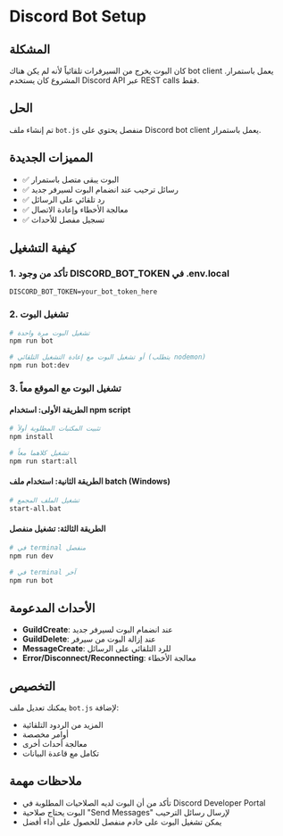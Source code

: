 # Discord Bot Setup

## المشكلة
كان البوت يخرج من السيرفرات تلقائياً لأنه لم يكن هناك bot client يعمل باستمرار. المشروع كان يستخدم Discord API عبر REST calls فقط.

## الحل
تم إنشاء ملف `bot.js` منفصل يحتوي على Discord bot client يعمل باستمرار.

## المميزات الجديدة
- ✅ البوت يبقى متصل باستمرار
- ✅ رسائل ترحيب عند انضمام البوت لسيرفر جديد
- ✅ رد تلقائي على الرسائل
- ✅ معالجة الأخطاء وإعادة الاتصال
- ✅ تسجيل مفصل للأحداث

## كيفية التشغيل

### 1. تأكد من وجود DISCORD_BOT_TOKEN في .env.local
```env
DISCORD_BOT_TOKEN=your_bot_token_here
```

### 2. تشغيل البوت
```bash
# تشغيل البوت مرة واحدة
npm run bot

# أو تشغيل البوت مع إعادة التشغيل التلقائي (يتطلب nodemon)
npm run bot:dev
```

### 3. تشغيل البوت مع الموقع معاً

#### الطريقة الأولى: استخدام npm script
```bash
# تثبيت المكتبات المطلوبة أولاً
npm install

# تشغيل كلاهما معاً
npm run start:all
```

#### الطريقة الثانية: استخدام ملف batch (Windows)
```bash
# تشغيل الملف المجمع
start-all.bat
```

#### الطريقة الثالثة: تشغيل منفصل
```bash
# في terminal منفصل
npm run dev

# في terminal آخر
npm run bot
```

## الأحداث المدعومة
- **GuildCreate**: عند انضمام البوت لسيرفر جديد
- **GuildDelete**: عند إزالة البوت من سيرفر
- **MessageCreate**: للرد التلقائي على الرسائل
- **Error/Disconnect/Reconnecting**: معالجة الأخطاء

## التخصيص
يمكنك تعديل ملف `bot.js` لإضافة:
- المزيد من الردود التلقائية
- أوامر مخصصة
- معالجة أحداث أخرى
- تكامل مع قاعدة البيانات

## ملاحظات مهمة
- تأكد من أن البوت لديه الصلاحيات المطلوبة في Discord Developer Portal
- البوت يحتاج صلاحية "Send Messages" لإرسال رسائل الترحيب
- يمكن تشغيل البوت على خادم منفصل للحصول على أداء أفضل